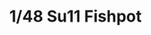 ---
layout: product
title: "1/48 Su11 Fishpot"
price: "4500" 
desc: "Maketa"
img_path: "/assets/img/TRU02898.webp"
brand: "N/A"
available: true
special_offer: false
new: true
soon: false
cat: "010000"
subcat: "011000"
subsubcat: "0N/A"
sifra: "TRU02898"
popular: false
spec: false
---